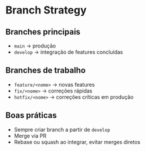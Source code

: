 # Branch Strategy

## Branches principais
- `main` → produção
- `develop` → integração de features concluídas

## Branches de trabalho
- `feature/<nome>` → novas features
- `fix/<nome>` → correções rápidas
- `hotfix/<nome>` → correções críticas em produção

## Boas práticas
- Sempre criar branch a partir de `develop`
- Merge via PR
- Rebase ou squash ao integrar, evitar merges diretos
